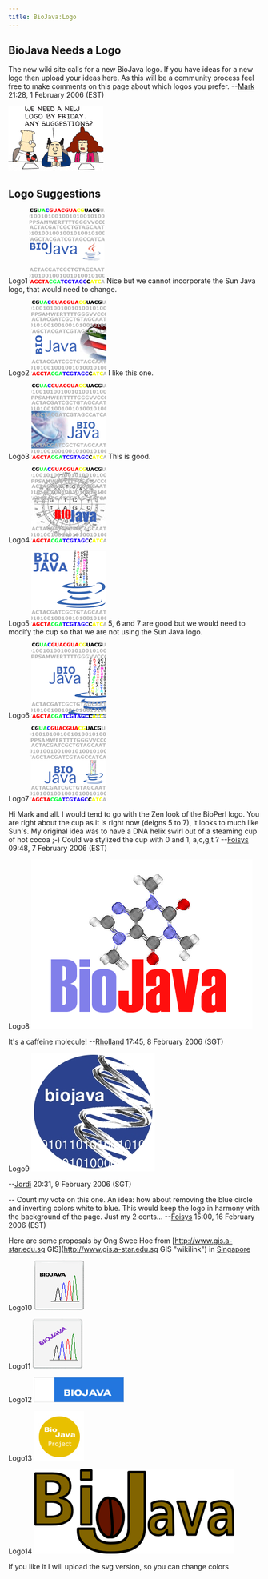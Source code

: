```yaml
---
title: BioJava:Logo
---
```


BioJava Needs a Logo
--------------------

The new wiki site calls for a new BioJava logo. If you have ideas for a
new logo then upload your ideas here. As this will be a community
process feel free to make comments on this page about which logos you
prefer. --[Mark](User:Mark "wikilink") 21:28, 1 February 2006 (EST)

![](Dilbert_logo.png "Dilbert_logo.png")

Logo Suggestions
----------------

Logo1 ![](bio-java-logo.gif "fig:bio-java-logo.gif") Nice but we cannot
incorporate the Sun Java logo, that would need to change.

Logo2 ![](bio-java-logo-2.gif "fig:bio-java-logo-2.gif") I like this
one.

Logo3 ![](bio-java-logo-3.gif "fig:bio-java-logo-3.gif") This is good.

Logo4 ![](bio-java-logo-4.gif "fig:bio-java-logo-4.gif")

Logo5 ![](bj-logo-5.gif "fig:bj-logo-5.gif") 5, 6 and 7 are good but we
would need to modify the cup so that we are not using the Sun Java logo.

Logo6 ![](bj-log4.gif "fig:bj-log4.gif")

Logo7 ![](bj-cup1.gif "fig:bj-cup1.gif")

Hi Mark and all. I would tend to go with the Zen look of the BioPerl
logo. You are right about the cup as it is right now (deigns 5 to 7), it
looks to much like Sun's. My original idea was to have a DNA helix swirl
out of a steaming cup of hot cocoa ;-) Could we stylized the cup with 0
and 1, a,c,g,t ? --[Foisys](User:Foisys "wikilink") 09:48, 7 February
2006 (EST)

Logo8 ![](Biojava-logo-rh1.png "fig:Biojava-logo-rh1.png")

It's a caffeine molecule! --[Rholland](User::Rholland "wikilink") 17:45,
8 February 2006 (SGT)

Logo9 ![](blue_spot_logo.jpg "fig:blue_spot_logo.jpg")

--[Jordi](User::Jordi "wikilink") 20:31, 9 February 2006 (SGT)

-- Count my vote on this one. An idea: how about removing the blue
circle and inverting colors white to blue. This would keep the logo in
harmony with the background of the page. Just my 2
cents... --[Foisys](User:Foisys "wikilink") 15:00, 16 February 2006
(EST)

Here are some proposals by Ong Swee Hoe from
[http://www.gis.a-star.edu.sg
GIS](http://www.gis.a-star.edu.sg GIS "wikilink") in
[Singapore](wp:Singapore "wikilink")

Logo10 ![](OSHBiojava1.jpg "fig:OSHBiojava1.jpg")

Logo11 ![](OSHBiojava2.jpg "fig:OSHBiojava2.jpg")

Logo12 ![](OSHBiojava3.jpg "fig:OSHBiojava3.jpg")

Logo13 ![](Biojava4.jpg "fig:Biojava4.jpg")

Logo14 ![](Biojavalogo.png "fig:Biojavalogo.png")

If you like it I will upload the svg version, so you can change colors
